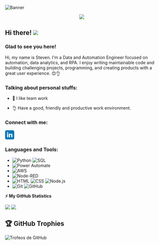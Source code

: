 ![Banner](profile/automation_gif.gif)
<!-- retro visitor counter -->
<p align="center"> 
  <img src="https://profile-counter.glitch.me/Stevenac-code/count.svg" />
</p>

<!-- welcome message -->
<h2>Hi there! <img src="https://media.giphy.com/media/hvRJCLFzcasrR4ia7z/giphy.gif" width="25px"></h2>

<h3>Glad to see you here!</h3>

<!-- About me -->
<p>
Hi, my name is Steven. I'm a Data and Automation Engineer focused on automation, data analytics, and RPA. I enjoy writing maintainable code and building challenging projects, programming, and creating products with a great user experience. 😊👌 
</p>

<!-- Personal Stuffs -->
<h3> Talking about personal stuffs:</h3>

- 📝 I like team work

- 👌 Have a good, friendly and productive work environment.

<!-- Connect with me -->
<h3 align="left">Connect with me:</h3>
<p align="left">

<a href="https://www.linkedin.com/in/steven-acosta-calle-42b50080/" target="blank"><img align="center" src="profile/linkedin.svg" alt="kmhmubin" height="30" width="30" /></a>

</p>

<!-- Languages and tools -->
<h3 align="left">Languages and Tools:</h3>

- ![Python](https://img.shields.io/badge/Python-3776AB?style=for-the-badge&logo=python&logoColor=white)
  ![SQL](https://img.shields.io/badge/SQL-025E8C?style=for-the-badge&logo=sqlite&logoColor=white)  
- ![Power Automate](https://img.shields.io/badge/Power%20Automate%20CLOUD%20&%20DESKTOP-005EEB?style=for-the-badge&logo=data:image/svg+xml;base64,SU_CADENA_BASE64)
- ![AWS](https://img.shields.io/badge/AWS-232F3E?style=for-the-badge&logo=Amazon-AWS&logoColor=white)
- ![Node-RED](https://img.shields.io/badge/Node--RED-red?style=for-the-badge&logo=nodered)
- ![HTML](https://img.shields.io/badge/HTML-E34F26?style=for-the-badge&logo=HTML5&logoColor=white)
![CSS](https://img.shields.io/badge/CSS-1572B6?style=for-the-badge&logo=CSS3&logoColor=white)
![Node.js](https://img.shields.io/badge/Node.js-339933?style=for-the-badge&logo=Node.js&logoColor=white)
- ![Git](https://img.shields.io/badge/Git-F05032?style=for-the-badge&logo=Git&logoColor=white)
![GitHub](https://img.shields.io/badge/GitHub-181717?style=for-the-badge&logo=GitHub&logoColor=white)


<!-- GitHub stats -->
<b>⚡ My GitHub Statistics</b>

<p>
<!-- GitHub Stats -->
<img height="180em" src="https://github-readme-stats.vercel.app/api?username=Stevenac-code&show_icons=true&hide_border=true" />

<!-- Most Used Languages -->
<img height="180em" src="https://github-readme-stats.vercel.app/api/top-langs/?username=Stevenac-code&exclude_repo=KNN-Image-Classification&show_icons=true&hide_border=true&layout=compact&langs_count=8"/>
</p>


## 🏆 GitHub Trophies
![Trofeos de GitHub](https://github-profile-trophy.vercel.app/?username=Stevenac-code&theme=darkhub&no-frame=true&row=1)
